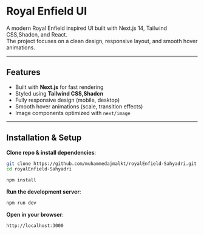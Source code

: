 # Royal Enfield UI

A modern Royal Enfield inspired UI built with Next.js 14, Tailwind CSS,Shadcn, and React.  
The project focuses on a clean design, responsive layout, and smooth hover animations.

---

## Features

- Built with **Next.js** for fast rendering
- Styled using **Tailwind CSS,Shadcn**
- Fully responsive design (mobile, desktop)
- Smooth hover animations (scale, transition effects)
- Image components optimized with `next/image`

---

## Installation & Setup

**Clone repo & install dependencies**:

```bash
git clone https://github.com/muhammedajmalkt/royalEnfield-Sahyadri.git
cd royalEnfield-Sahyadri

npm install

```

**Run the development server**:

```bash
npm run dev
```

**Open in your browser**:

```bash
http://localhost:3000

```
